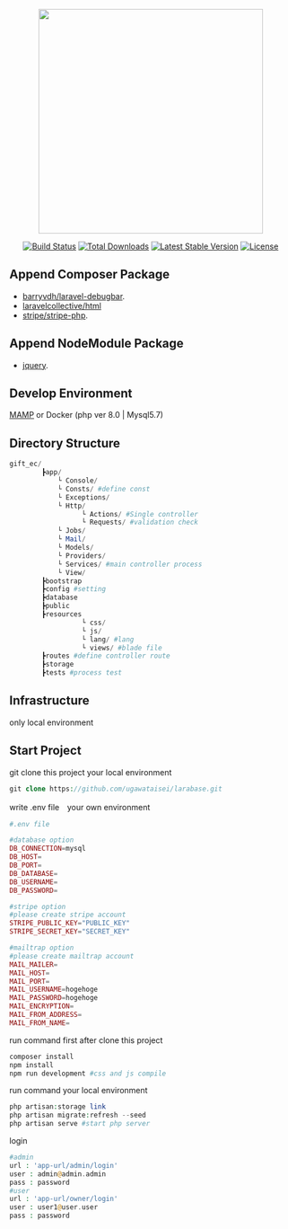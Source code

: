 <p align="center"><a href="https://laravel.com" target="_blank"><img src="https://raw.githubusercontent.com/laravel/art/master/logo-lockup/5%20SVG/2%20CMYK/1%20Full%20Color/laravel-logolockup-cmyk-red.svg" width="400"></a></p>

<p align="center">
<a href="https://travis-ci.org/laravel/framework"><img src="https://travis-ci.org/laravel/framework.svg" alt="Build Status"></a>
<a href="https://packagist.org/packages/laravel/framework"><img src="https://img.shields.io/packagist/dt/laravel/framework" alt="Total Downloads"></a>
<a href="https://packagist.org/packages/laravel/framework"><img src="https://img.shields.io/packagist/v/laravel/framework" alt="Latest Stable Version"></a>
<a href="https://packagist.org/packages/laravel/framework"><img src="https://img.shields.io/packagist/l/laravel/framework" alt="License"></a>
</p>

## Append Composer Package

- [barryvdh/laravel-debugbar](https://github.com/barryvdh/laravel-debugbar).
- [laravelcollective/html](https://laravelcollective.com/)
- [stripe/stripe-php](https://stripe.com/jp).

## Append NodeModule Package

- [jquery](https://jquery.com/).

## Develop Environment

[MAMP](https://www.mamp.info/en/downloads/) or Docker (php ver 8.0 | Mysql5.7)

## Directory Structure

```php
gift_ec/
        ┣app/
            └ Console/
            └ Consts/ #define const
            └ Exceptions/
            └ Http/
                  └ Actions/ #Single controller
                  └ Requests/ #validation check
            └ Jobs/
            └ Mail/
            └ Models/
            └ Providers/
            └ Services/ #main controller process
            └ View/
        ┣bootstrap
        ┣config #setting
        ┣database
        ┣public
        ┣resources
                  └ css/
                  └ js/ 
                  └ lang/ #lang
                  └ views/ #blade file      
        ┣routes #define controller route
        ┣storage
        ┣tests #process test
```

##  Infrastructure

only local environment

## Start Project

git clone this project your local environment

```php
git clone https://github.com/ugawataisei/larabase.git
```

write .env file　your own environment
```php
#.env file

#database option
DB_CONNECTION=mysql
DB_HOST=
DB_PORT=
DB_DATABASE=
DB_USERNAME=
DB_PASSWORD=

#stripe option
#please create stripe account
STRIPE_PUBLIC_KEY="PUBLIC_KEY"
STRIPE_SECRET_KEY="SECRET_KEY"

#mailtrap option
#please create mailtrap account 
MAIL_MAILER=
MAIL_HOST=
MAIL_PORT=
MAIL_USERNAME=hogehoge
MAIL_PASSWORD=hogehoge
MAIL_ENCRYPTION=
MAIL_FROM_ADDRESS=
MAIL_FROM_NAME=
```

run command first after clone this project

```php
composer install
npm install 
npm run development #css and js compile
```

run command your local environment
```php
php artisan:storage link
php artisan migrate:refresh --seed
php artisan serve #start php server
```

login

```php
#admin
url : 'app-url/admin/login'
user : admin@admin.admin
pass : password
#user
url : 'app-url/owner/login'
user : user1@user.user
pass : password
```

